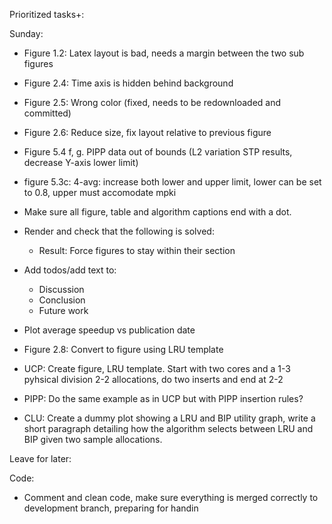 
Prioritized tasks+:


Sunday:

- Figure 1.2: Latex layout is bad, needs a margin between the two sub figures
- Figure 2.4: Time axis is hidden behind background
- Figure 2.5: Wrong color (fixed, needs to be redownloaded and committed)
- Figure 2.6: Reduce size, fix layout relative to previous figure
- Figure 5.4 f, g. PIPP data out of bounds (L2 variation STP results, decrease Y-axis lower limit)
- figure 5.3c: 4-avg: increase both lower and upper limit, lower can be set to 0.8, upper must accomodate mpki
- Make sure all figure, table and algorithm captions end with a dot.
- Render and check that the following is solved:	
	- Result: Force figures to stay within their section

- Add todos/add text to:
	- Discussion
	- Conclusion
	- Future work

- Plot average speedup vs publication date
- Figure 2.8: Convert to figure using LRU template
- UCP: Create figure, LRU template. Start with two cores and a 1-3 pyhsical division 2-2 allocations, do two inserts and end at 2-2
- PIPP: Do the same example as in UCP but with PIPP insertion rules?
- CLU: Create a dummy plot showing a LRU and BIP utility graph, write a short paragraph detailing how the algorithm selects between LRU and BIP given two sample allocations.



Leave for later:



Code:
 
- Comment and clean code, make sure everything is merged correctly to development branch, preparing for handin